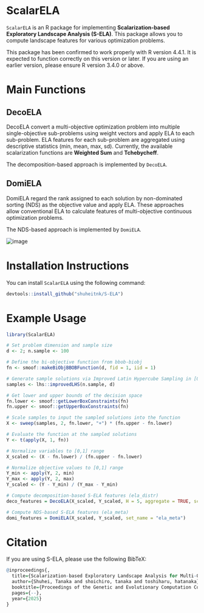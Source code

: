 # ScalarELA
`ScalarELA` is an R package for implementing **Scalarization-based Exploratory Landscape Analysis (S-ELA)**. 
This package allows you to compute landscape features for various optimization problems. 

This package has been confirmed to work properly with R version 4.4.1. It is expected to function correctly on this version or later. 
If you are using an earlier version, please ensure R version 3.4.0 or above. 

# Main Functions
## DecoELA
DecoELA convert a multi-objective optimization problem into multiple single-objective sub-problems using weight vectors and apply ELA to each sub-problem. 
ELA features for each sub-problem are aggregated using descriptive statistics (min, mean, max, sd). 
Currently, the available scalarization functions are **Weighted Sum** and **Tchebycheff**. 

The decomposition-based approach is implemented by `DecoELA`.

## DomiELA
DomiELA  regard the rank assigned to each solution by non-dominated sorting (NDS) as the objective value and apply ELA. 
These approaches allow conventional ELA to calculate features of multi-objective continuous optimization problems. 

The NDS-based approach is implemented by `DomiELA`.

![image](https://github.com/user-attachments/assets/df71a88e-cd1e-44ba-bb1e-da10dba08ffb)


# Installation Instructions
You can install `ScalarELA` using the following command:

```r
devtools::install_github("shuheitnk/S-ELA")
```

# Example Usage

```r
library(ScalarELA)

# Set problem dimension and sample size
d <- 2; n.sample <- 100

# Define the bi-objective function from bbob-biobj
fn <- smoof::makeBiObjBBOBFunction(d, fid = 1, iid = 1)

# Generate sample solutions via Improved Latin Hypercube Sampling in [0,1]^d
samples <- lhs::improvedLHS(n.sample, d)

# Get lower and upper bounds of the decision space
fn.lower <- smoof::getLowerBoxConstraints(fn)
fn.upper <- smoof::getUpperBoxConstraints(fn)

# Scale samples to input the sampled solutions into the function
X <- sweep(samples, 2, fn.lower, "+") * (fn.upper - fn.lower)

# Evaluate the function at the sampled solutions
Y <- t(apply(X, 1, fn))

# Normalize variables to [0,1] range
X_scaled <- (X - fn.lower) / (fn.upper - fn.lower)

# Normalize objective values to [0,1] range
Y_min <- apply(Y, 2, min)
Y_max <- apply(Y, 2, max)
Y_scaled <- (Y - Y_min) / (Y_max - Y_min)

# Compute decomposition-based S-ELA features (ela_distr)
deco_features = DecoELA(X_scaled, Y_scaled, H = 5, aggregate = TRUE, scalar_func = "weightedsum", set_name = "ela_distr")

# Compute NDS-based S-ELA features (ela_meta)
domi_features = DomiELA(X_scaled, Y_scaled, set_name = "ela_meta")
```

# Citation

If you are using S-ELA, please use the following BibTeX:

```r
@inproceedings{,
  title={Scalarization-based Exploratory Landscape Analysis for Multi-Objective Continuous Optimization Problems},
  author={Shuhei, Tanaka and shoichiro, tanaka and toshiharu, hatanaka},
  booktitle={Proceedings of the Genetic and Evolutionary Computation Conference},
  pages={--},
  year={2025}
}
```
